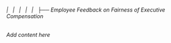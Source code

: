 ###### |   |   |   |   |   ├── Employee Feedback on Fairness of Executive Compensation

*Add content here*